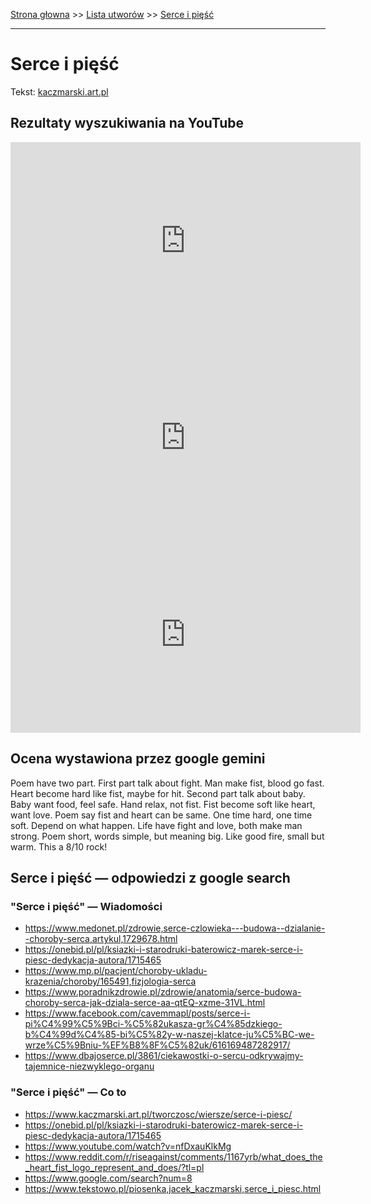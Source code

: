 [Strona głowna](../index.md) >> [Lista utworów](../list.md) >> [Serce i pięść](544.md)

---

# Serce i pięść

Tekst: [kaczmarski.art.pl](https://www.kaczmarski.art.pl/tworczosc/wiersze/serce-i-piesc/)

## Rezultaty wyszukiwania na YouTube

<iframe width="560" height="315" src="https://www.youtube.com/embed/nfDxauKlkMg?si=IdontcarewhotheIRSsendsImnotpayingtaxes" title="YouTube video player" frameborder="0" allow="accelerometer; autoplay; clipboard-write; encrypted-media; gyroscope; picture-in-picture; web-share" referrerpolicy="strict-origin-when-cross-origin" allowfullscreen></iframe>

<iframe width="560" height="315" src="https://www.youtube.com/embed/pp7-xud4glA?si=IdontcarewhotheIRSsendsImnotpayingtaxes" title="YouTube video player" frameborder="0" allow="accelerometer; autoplay; clipboard-write; encrypted-media; gyroscope; picture-in-picture; web-share" referrerpolicy="strict-origin-when-cross-origin" allowfullscreen></iframe>

<iframe width="560" height="315" src="https://www.youtube.com/embed/vz1Hx5Ne6aU?si=IdontcarewhotheIRSsendsImnotpayingtaxes" title="YouTube video player" frameborder="0" allow="accelerometer; autoplay; clipboard-write; encrypted-media; gyroscope; picture-in-picture; web-share" referrerpolicy="strict-origin-when-cross-origin" allowfullscreen></iframe>

## Ocena wystawiona przez google gemini

Poem have two part. First part talk about fight. Man make fist, blood go fast. Heart become hard like fist, maybe for hit. Second part talk about baby. Baby want food, feel safe. Hand relax, not fist. Fist become soft like heart, want love. Poem say fist and heart can be same. One time hard, one time soft. Depend on what happen. Life have fight and love, both make man strong. Poem short, words simple, but meaning big. Like good fire, small but warm. This a 8/10 rock!


## Serce i pięść — odpowiedzi z google search

### "Serce i pięść" — Wiadomości

 - <https://www.medonet.pl/zdrowie,serce-czlowieka---budowa--dzialanie--choroby-serca,artykul,1729678.html>
 - <https://onebid.pl/pl/ksiazki-i-starodruki-baterowicz-marek-serce-i-piesc-dedykacja-autora/1715465>
 - <https://www.mp.pl/pacjent/choroby-ukladu-krazenia/choroby/165491,fizjologia-serca>
 - <https://www.poradnikzdrowie.pl/zdrowie/anatomia/serce-budowa-choroby-serca-jak-dziala-serce-aa-qtEQ-xzme-31VL.html>
 - <https://www.facebook.com/cavemmapl/posts/serce-i-pi%C4%99%C5%9Bci-%C5%82ukasza-gr%C4%85dzkiego-b%C4%99d%C4%85-bi%C5%82y-w-naszej-klatce-ju%C5%BC-we-wrze%C5%9Bniu-%EF%B8%8F%C5%82uk/616169487282917/>
 - <https://www.dbajoserce.pl/3861/ciekawostki-o-sercu-odkrywajmy-tajemnice-niezwyklego-organu>

### "Serce i pięść" — Co to

 - <https://www.kaczmarski.art.pl/tworczosc/wiersze/serce-i-piesc/>
 - <https://onebid.pl/pl/ksiazki-i-starodruki-baterowicz-marek-serce-i-piesc-dedykacja-autora/1715465>
 - <https://www.youtube.com/watch?v=nfDxauKlkMg>
 - <https://www.reddit.com/r/riseagainst/comments/1167yrb/what_does_the_heart_fist_logo_represent_and_does/?tl=pl>
 - <https://www.google.com/search?num=8>
 - <https://www.tekstowo.pl/piosenka,jacek_kaczmarski,serce_i_piesc.html>


